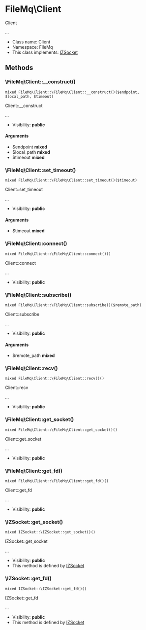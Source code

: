 FileMq\Client
===============

Client

...


* Class name: Client
* Namespace: FileMq
* This class implements: [IZSocket](IZSocket.md)






Methods
-------


### \FileMq\Client::__construct()

```
mixed FileMq\Client::\FileMq\Client::__construct()($endpoint, $local_path, $timeout)
```

Client::__construct

...

* Visibility: **public**

#### Arguments

* $endpoint **mixed**
* $local_path **mixed**
* $timeout **mixed**



### \FileMq\Client::set_timeout()

```
mixed FileMq\Client::\FileMq\Client::set_timeout()($timeout)
```

Client::set_timeout

...

* Visibility: **public**

#### Arguments

* $timeout **mixed**



### \FileMq\Client::connect()

```
mixed FileMq\Client::\FileMq\Client::connect()()
```

Client::connect

...

* Visibility: **public**



### \FileMq\Client::subscribe()

```
mixed FileMq\Client::\FileMq\Client::subscribe()($remote_path)
```

Client::subscribe

...

* Visibility: **public**

#### Arguments

* $remote_path **mixed**



### \FileMq\Client::recv()

```
mixed FileMq\Client::\FileMq\Client::recv()()
```

Client::recv

...

* Visibility: **public**



### \FileMq\Client::get_socket()

```
mixed FileMq\Client::\FileMq\Client::get_socket()()
```

Client::get_socket

...

* Visibility: **public**



### \FileMq\Client::get_fd()

```
mixed FileMq\Client::\FileMq\Client::get_fd()()
```

Client::get_fd

...

* Visibility: **public**



### \IZSocket::get_socket()

```
mixed IZSocket::\IZSocket::get_socket()()
```

IZSocket::get_socket

...

* Visibility: **public**
* This method is defined by [IZSocket](IZSocket.md)



### \IZSocket::get_fd()

```
mixed IZSocket::\IZSocket::get_fd()()
```

IZSocket::get_fd

...

* Visibility: **public**
* This method is defined by [IZSocket](IZSocket.md)


